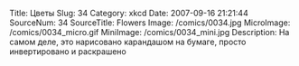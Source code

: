 Title: Цветы 
Slug: 34 
Category: xkcd 
Date: 2007-09-16 21:21:44 
SourceNum: 34 
SourceTitle: Flowers 
Image: /comics/0034.jpg 
MicroImage: /comics/0034_micro.gif 
MiniImage: /comics/0034_mini.jpg 
Description: На самом деле, это нарисовано карандашом на бумаге, просто инвертировано и раскрашено 

